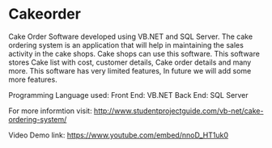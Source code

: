 # Cakeorder
Cake Order Software developed using VB.NET and SQL Server. The cake ordering system is an application that will help in maintaining the sales activity in the cake shops. Cake shops can use this software. This software stores Cake list with cost, customer details, Cake order details and many more. This software has very limited features, In future we will add some more features.

Programming Language used:
Front End: VB.NET
Back End: SQL Server

For more informtion visit: 
http://www.studentprojectguide.com/vb-net/cake-ordering-system/

Video Demo link:
https://www.youtube.com/embed/nnoD_HT1uk0
